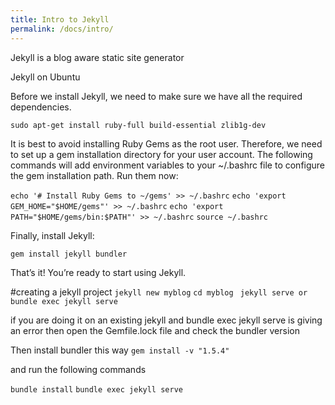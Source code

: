 ```yaml
---
title: Intro to Jekyll
permalink: /docs/intro/
---
```

Jekyll is a blog aware static site generator

Jekyll on Ubuntu

Before we install Jekyll, we need to make sure we have all the required dependencies.

`sudo apt-get install ruby-full build-essential zlib1g-dev`

It is best to avoid installing Ruby Gems as the root user. Therefore, we need to set up a gem installation directory for your user account. The following commands will add environment variables to your ~/.bashrc file to configure the gem installation path. Run them now:

`echo '# Install Ruby Gems to ~/gems' >> ~/.bashrc`
`echo 'export GEM_HOME="$HOME/gems"' >> ~/.bashrc`
`echo 'export PATH="$HOME/gems/bin:$PATH"' >> ~/.bashrc`
`source ~/.bashrc`

Finally, install Jekyll:

`gem install jekyll bundler`

That’s it! You’re ready to start using Jekyll.

#creating a jekyll project
`jekyll new myblog`
`cd myblog `
`jekyll serve or bundle exec jekyll serve `

if you are doing it on an existing jekyll and 
bundle exec jekyll serve is giving an error 
then open the Gemfile.lock file and check the bundler version 


Then install bundler this way
`gem install -v "1.5.4"`

and run the following commands

`bundle install`
`bundle exec jekyll serve`